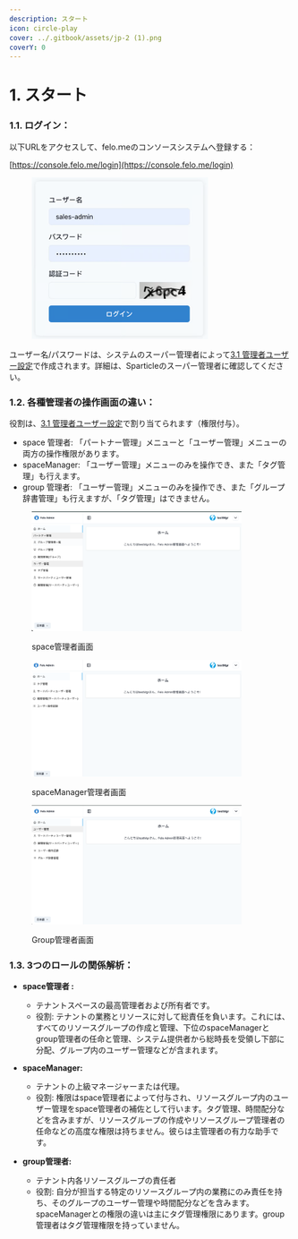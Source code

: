 ```yaml
---
description: スタート
icon: circle-play
cover: ../.gitbook/assets/jp-2 (1).png
coverY: 0
---
```


# 1. スタート

### 1.1. ログイン：

以下URLをアクセスして、felo.ｍeのコンソースシステムへ登録する：

[https://console.felo.me/login](https://console.felo.me/login)

<div align="left"><figure><img src="../.gitbook/assets/image (2) (1) (1).png" alt="" width="315"><figcaption></figcaption></figure></div>

ユーザー名/パスワードは、システムのスーパー管理者によって[3.1 管理者ユーザー設定](../3.-chao-guan-kong-jian-guan-li/3.1-chao-guan-yong-hu-she-zhi.md)で作成されます。詳細は、Sparticleのスーパー管理者に確認してください。

### 1.2. 各種管理者の操作画面の違い：

役割は、[3.1 管理者ユーザー設定](../3.-chao-guan-kong-jian-guan-li/3.1-chao-guan-yong-hu-she-zhi.md)で割り当てられます（権限付与）。

* space 管理者: 「パートナー管理」メニューと「ユーザー管理」メニューの両方の操作権限があります。
* spaceManager: 「ユーザー管理」メニューのみを操作でき、また「タグ管理」も行えます。
* group 管理者: 「ユーザー管理」メニューのみを操作でき、また「グループ辞書管理」も行えますが、「タグ管理」はできません。

<div align="left"><figure><img src="../.gitbook/assets/image (3) (1) (1).png" alt="" width="375"><figcaption><p>space管理者画面</p></figcaption></figure> <figure><img src="../.gitbook/assets/image (6).png" alt="" width="375"><figcaption><p>spaceManager管理者画面</p></figcaption></figure> <figure><img src="../.gitbook/assets/image (5) (1).png" alt="" width="375"><figcaption><p> Group管理者画面</p></figcaption></figure></div>

### 1.3. 3つのロールの関係解析：

*   **space管理者 :**

    * テナントスペースの最高管理者および所有者です。
    * 役割: テナントの業務とリソースに対して総責任を負います。これには、すべてのリソースグループの作成と管理、下位のspaceManagerとgroup管理者の任命と管理、システム提供者から総時長を受領し下部に分配、グループ内のユーザー管理などが含まれます。


*   **spaceManager:**

    * テナントの上級マネージャーまたは代理。
    * 役割: 権限はspace管理者によって付与され、リソースグループ内のユーザー管理をspace管理者の補佐として行います。タグ管理、時間配分などを含みますが、リソースグループの作成やリソースグループ管理者の任命などの高度な権限は持ちません。彼らは主管理者の有力な助手です。


* **group管理者:**
  * テナント内各リソースグループの責任者
  * 役割: 自分が担当する特定のリソースグループ内の業務にのみ責任を持ち、そのグループのユーザー管理や時間配分などを含みます。spaceManagerとの権限の違いは主にタグ管理権限にあります。group 管理者はタグ管理権限を持っていません。
